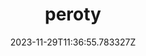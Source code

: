 ---
title: "peroty"
category: "IndieWeb & Personal Blogs"
site_url: https://peroty.micro.blog/
feed_url: https://peroty.micro.blog/feed.xml
date: 2023-11-29T11:36:55.783327Z
domain: peroty.micro.blog

---